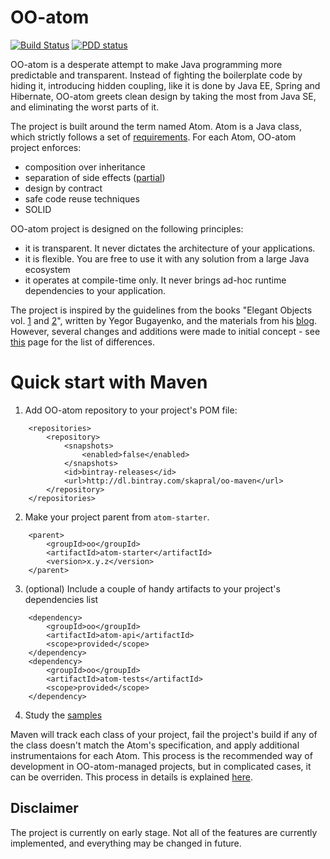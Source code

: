 # OO-atom

[![Build Status](https://img.shields.io/travis/project-avral/oo-atom/master.svg)](https://travis-ci.org/project-avral/oo-atom)
[![PDD status](http://www.0pdd.com/svg?name=project-avral/oo-atom)](http://www.0pdd.com/p?name=project-avral/oo-atom)

OO-atom is a desperate attempt to make Java programming more predictable and transparent. Instead of fighting the boilerplate code by hiding it, introducing hidden coupling, like it is done by Java EE, Spring and Hibernate, OO-atom greets clean design by taking the most from Java SE, and eliminating the worst parts of it.

The project is built around the term named Atom. Atom is a Java class, which strictly follows a set of [requirements](https://github.com/project-avral/oo-atom/wiki/What-is-Atom). For each Atom, OO-atom project enforces:
- composition over inheritance
- separation of side effects ([partial]())
- design by contract
- safe code reuse techniques
- SOLID

OO-atom project is designed on the following principles:
- it is transparent. It never dictates the architecture of your applications.
- it is flexible. You are free to use it with any solution from a large Java ecosystem
- it operates at compile-time only. It never brings ad-hoc runtime dependencies to your application.

The project is inspired by the guidelines from the books "Elegant Objects vol. [1]() and [2]()", written by Yegor Bugayenko, and the materials from his [blog](). However, several changes and additions were made to initial concept - see [this]() page for the list of differences.

# Quick start with Maven

1. Add OO-atom repository to your project's POM file:

```
    <repositories>
        <repository>
            <snapshots>
                <enabled>false</enabled>
            </snapshots>
            <id>bintray-releases</id>
            <url>http://dl.bintray.com/skapral/oo-maven</url>
        </repository>
    </repositories>
```

2. Make your project parent from `atom-starter`.

```
    <parent>
        <groupId>oo</groupId>
        <artifactId>atom-starter</artifactId>
        <version>x.y.z</version>
    </parent>
```

3. (optional) Include a couple of handy artifacts to your project's dependencies list

```
    <dependency>
        <groupId>oo</groupId>
        <artifactId>atom-api</artifactId>
        <scope>provided</scope>
    </dependency>
    <dependency>
        <groupId>oo</groupId>
        <artifactId>atom-tests</artifactId>
        <scope>provided</scope>
    </dependency>
```

4. Study the [samples](https://github.com/project-avral/oo-atom/atom-samples)

Maven will track each class of your project, fail the project's build if any of the class doesn't match the Atom's specification, and apply additional instrumentaions for each Atom. This process is the recommended way of development in OO-atom-managed projects, but in complicated cases, it can be overriden. This process in details is explained [here]().

## Disclaimer
The project is currently on early stage. Not all of the features are currently implemented, and everything may be changed in future.
